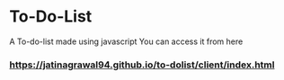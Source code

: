 # To-Do-List

A To-do-list made using javascript
You can access it from here

### https://jatinagrawal94.github.io/to-dolist/client/index.html
